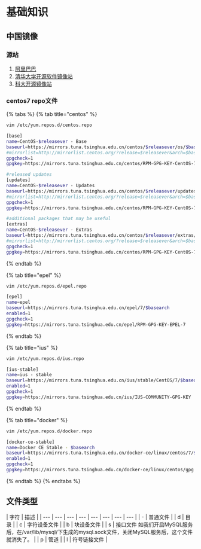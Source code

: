 # 基础知识

## 中国镜像

### 源站

1. [阿里巴巴](https://opsx.alibaba.com/mirror)
2. [清华大学开源软件镜像站](https://mirrors.tuna.tsinghua.edu.cn/)
3. [科大开源镜像站](http://mirrors.ustc.edu.cn/)

### centos7 repo文件

{% tabs %}
{% tab title="centos" %}
```bash
vim /etc/yum.repos.d/centos.repo

[base]
name=CentOS-$releasever - Base
baseurl=https://mirrors.tuna.tsinghua.edu.cn/centos/$releasever/os/$basearch/
#mirrorlist=http://mirrorlist.centos.org/?release=$releasever&arch=$basearch&repo=os
gpgcheck=1
gpgkey=https://mirrors.tuna.tsinghua.edu.cn/centos/RPM-GPG-KEY-CentOS-7

#released updates
[updates]
name=CentOS-$releasever - Updates
baseurl=https://mirrors.tuna.tsinghua.edu.cn/centos/$releasever/updates/$basearch/
#mirrorlist=http://mirrorlist.centos.org/?release=$releasever&arch=$basearch&repo=updates
gpgcheck=1
gpgkey=https://mirrors.tuna.tsinghua.edu.cn/centos/RPM-GPG-KEY-CentOS-7

#additional packages that may be useful
[extras]
name=CentOS-$releasever - Extras
baseurl=https://mirrors.tuna.tsinghua.edu.cn/centos/$releasever/extras/$basearch/
#mirrorlist=http://mirrorlist.centos.org/?release=$releasever&arch=$basearch&repo=extras
gpgcheck=1
gpgkey=https://mirrors.tuna.tsinghua.edu.cn/centos/RPM-GPG-KEY-CentOS-7
```
{% endtab %}

{% tab title="epel" %}
```bash
vim /etc/yum.repos.d/epel.repo

[epel]
name=epel
baseurl=https://mirrors.tuna.tsinghua.edu.cn/epel/7/$basearch
enabled=1
gpgcheck=1
gpgkey=https://mirrors.tuna.tsinghua.edu.cn/epel/RPM-GPG-KEY-EPEL-7
```
{% endtab %}

{% tab title="ius" %}
```bash
vim /etc/yum.repos.d/ius.repo

[ius-stable]
name=ius - stable
baseurl=https://mirrors.tuna.tsinghua.edu.cn/ius/stable/CentOS/7/$basearch
enabled=1
gpgcheck=1
gpgkey=https://mirrors.tuna.tsinghua.edu.cn/ius/IUS-COMMUNITY-GPG-KEY
```
{% endtab %}

{% tab title="docker" %}
```bash
vim /etc/yum.repos.d/docker.repo

[docker-ce-stable]
name=Docker CE Stable - $basearch
baseurl=https://mirrors.tuna.tsinghua.edu.cn/docker-ce/linux/centos/7/$basearch/stable
enabled=1
gpgcheck=1
gpgkey=https://mirrors.tuna.tsinghua.edu.cn/docker-ce/linux/centos/gpg
```
{% endtab %}
{% endtabs %}

## 文件类型

| 字符 | 描述 |
| --- | --- | --- | --- | --- | --- | --- | --- |
| - | 普通文件 |
| d | 目录 |
| c | 字符设备文件 |
| b | 块设备文件 |
| s | 接口文件 如我们开启MySQL服务后，在/var/lib/mysql/下生成的mysql.sock文件，关闭MySQL服务后，这个文件就消失了。 |
| p | 管道 |
| l | 符号链接文件 |



